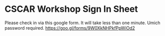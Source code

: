# CSCAR Workshop Sign In Sheet
Please check in via this google form. It will take less than one minute. Umich password required. https://goo.gl/forms/9W0XkNHPkfPpWiOd2
